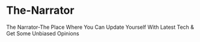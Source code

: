# The-Narrator
The Narrator-The Place Where You Can Update Yourself With Latest Tech &amp; Get Some Unbiased Opinions
